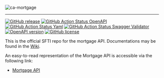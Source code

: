 <!-- ![SFTI_Banner](https://user-images.githubusercontent.com/116151702/232762217-ac254483-0d25-4234-857b-376ff8dbb1e7.png) -->
![ca-mortgage](https://user-images.githubusercontent.com/116151702/236231740-68b1595a-3cf7-4c5c-9623-3e014d827436.png)

---
[![GitHub release](https://img.shields.io/github/release/swissfintechinnovations/ca-mortgage?color=blue)](https://github.com/swissfintechinnovations/ca-mortgage/releases/)
[![GitHub Action Status OpenAPI](https://img.shields.io/github/actions/workflow/status/swissfintechinnovations/ca-mortgage/lint-openapi.yaml?branch=main&label=openapi%20checks)](https://github.com/swissfintechinnovations/ca-mortgage/actions/workflows/lint-openapi.yaml)
[![GitHub Action Status Yaml](https://img.shields.io/github/actions/workflow/status/swissfintechinnovations/ca-mortgage/lint-yaml.yaml?branch=main&label=yaml%20checks)](https://github.com/swissfintechinnovations/ca-mortgage/actions/workflows/lint-yaml.yaml)
[![GitHub Action Status Swagger Validator](https://img.shields.io/github/actions/workflow/status/swissfintechinnovations/ca-mortgage/swagger-validator.yaml?branch=main&label=swagger%20validation)](https://github.com/swissfintechinnovations/ca-mortgage/actions/workflows/swagger-validator.yaml)
[![OpenAPI version](https://img.shields.io/badge/dynamic/yaml?url=https%3A%2F%2Fgithub.com%2Fswissfintechinnovations%2Fca-mortgage%2Fraw%2Fmain%2FmortgageAPI.yaml&query=openapi&prefix=v&label=OpenAPI&color=blue)](https://swagger.io/resources/open-api/)
[![GitHub license](https://img.shields.io/github/license/swissfintechinnovations/ca-mortgage?color=de980d)](https://github.com/swissfintechinnovations/ca-mortgage/blob/main/LICENSE)

This is the official SFTI repo for the mortgage API. Documentations may be found in the [Wiki](https://github.com/swissfintechinnovations/ca-mortgage/wiki).

An easy-to-read representation of the Mortgage API is accessible via the following link:
- [Mortgage API](https://editor.swagger.io/?url=https://raw.githubusercontent.com/swissfintechinnovations/ca-mortgage/main/mortgageAPI.yaml)